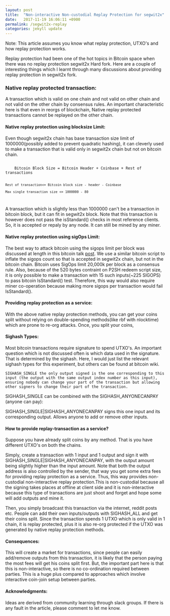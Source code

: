 ```yaml
---
layout: post
title:  "Non-interactive Non-custodial Replay Protection for segwit2x"
date:   2017-11-19 16:06:11 +0900
permalink: /segwit2x-replay
categories: jekyll update
---
```

Note: This article assumes you know what replay protection, UTXO's and how replay protection works.

Replay protection had been one of the hot topics in Bitcoin space when there was no replay protection segwit2x Hard fork. Here are a couple of interesting things which I learnt through many discussions about providing replay protection in segwit2x fork.

<h3>Native replay protected transaction:</h3>

A transaction which is valid on one chain and not valid on other chain and not valid on the other chain by consensus rules. An important characteristic here is that even in reorgs of blockchain, Native replay protected transactions cannot be replayed on the other chain.

<h4>Native replay protection using blocksize Limit:</h4>

Even though segwit2x chain has base transaction size limit of 1000000(possibly added to prevent quadratic hashing), it can cleverly used to make a transaction that is valid only in segwit2x chain but not on bitcoin chain.

<code>
    Bitcoin Block Size = Bitcoin Header + Coinbase + Rest of transactions

    Rest of transaction<= Bitcoin block size - header - Coinbase

    Max single transaction size <= 1000000 - 80
</code>

A transaction which is slightly less than 1000000 can't be a transaction in bitcoin block, but it can fit in segwit2x block. Note that this transaction is however does not pass the isStandard() checks in most reference clients. So, it is accepted or repaly by any node. It can still be mined by any miner.

<h4>Native replay protection using sigOps Limit:</h4>
The best way to attack bitcoin using the sigops limit per block was discussed at length in this bitcoin talk <a href="https://bitcointalk.org/index.php?topic=1166928.0;all">post</a>. We use a similar bitcoin script to inflate the sigops count so that is accepted in segwit2x chain, but not in the bitcoin chain. Bitcoin uses SigOps limit 20,000k per block as a consensus rule. Also, because of the 520 bytes contraint on P2SH redeem script size, it is only possible to make a transaction with 15 such inputs(~225 SIGOPS) to pass bitcoin IsStandard() test. Therefore, this way would also require miner co-operation because making more sigops per transaction would fail IsStandard(). 

<h4>Providing replay protection as a service:</h4>

With the above native replay protection methods, you can get your coins split without relying on double-spending methods(like rbf with nlocktime) which are prone to re-org attacks. Once, you split your coins,

<h4>Sighash Types:</h4>
Most bitcoin transactions require signature to spend UTXO's. An important question which is not discussed often is which data used in the signature. That is determined by the sighash. Here, I would just list the relevant sighash types for this experiment, but others can be found at bitcoin wiki.

    SIGHASH_SINGLE the only output signed is the one corresponding to this input (the output with the same output index number as this input), ensuring nobody can change your part of the transaction but allowing other signers to change their part of the transaction.

SIGHASH_SINGLE can be combined with the SIGHASH_ANYONECANPAY (anyone can pay):

SIGHASH_SINGLE|SIGHASH_ANYONECANPAY signs this one input and its corresponding output. Allows anyone to add or remove other inputs.

<h4>How to provide replay-transaction as a service?</h4>

Suppose you have already split coins by any method. That is you have different UTXO's on both the chains.

Simply, create a transaction with 1 input and 1 output and sign it with SIGHASH_SINGLE|SIGHASH_ANYONECANPAY, with the output amount being slightly higher than the input amount. Note that both the output address is also controlled by the sender, that way you get some extra fees for providing replay protection as a service. Thus, this way provides non-custodial non-interactive replay protection.This is non-custodial because all the signing takes places at offline at client side and it is non-interactive because this type of transactions are just shoot and forget and hope some will add outputs and mine it. 

Then, you simply broadcast this transaction via the internet, reddit posts etc. People can add their own inputs/outputs with SIGHASH_ALL and get their coins split. Since the transaction spends 1 UTXO which is only valid in 1 chain, it is replay protected, plus it is also re-org protected if the UTXO was generated by native replay protection methods. 

<h4>Consequences:</h4>

This will create a market for transactions, since people can easily add/remove outputs from this transaction, it is likely that the person paying the most fees will get his coins split first. But, the important part here is that this is non-interactive, so there is no co-ordination required between parties. This is a huge plus compared to approaches which involve interactive coin-join setup between parties.

<h4>Acknowledgments:</h4>
Ideas are derived from community learning through slack groups. If there is any fault in the article, please comment to let me know.